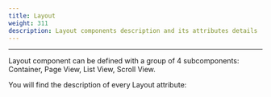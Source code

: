 ```yaml
---
title: Layout
weight: 311
description: Layout components description and its attributes details
---
```


---

Layout component can be defined with a group of 4 subcomponents: Container, Page View, List View, Scroll View.   

 You will find the description of every Layout attribute:
